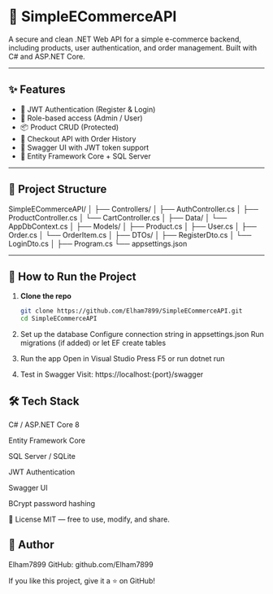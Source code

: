 # 🛒 SimpleECommerceAPI

A secure and clean .NET Web API for a simple e-commerce backend, including products, user authentication, and order management. Built with C# and ASP.NET Core.

---

## ✨ Features

- 🔐 JWT Authentication (Register & Login)
- 👤 Role-based access (Admin / User)
- 📦 Product CRUD (Protected)
- 🛒 Checkout API with Order History
- 🔐 Swagger UI with JWT token support
- 💾 Entity Framework Core + SQL Server

---

## 📂 Project Structure
SimpleECommerceAPI/
│
├── Controllers/
│ ├── AuthController.cs
│ ├── ProductController.cs
│ └── CartController.cs
│
├── Data/
│ └── AppDbContext.cs
│
├── Models/
│ ├── Product.cs
│ ├── User.cs
│ ├── Order.cs
│ └── OrderItem.cs
│
├── DTOs/
│ ├── RegisterDto.cs
│ └── LoginDto.cs
│
├── Program.cs
└── appsettings.json

---

## 🚀 How to Run the Project

1. **Clone the repo**
   ```bash
   git clone https://github.com/Elham7899/SimpleECommerceAPI.git
   cd SimpleECommerceAPI

2. Set up the database
Configure connection string in appsettings.json
Run migrations (if added) or let EF create tables

3. Run the app
Open in Visual Studio
Press F5 or run dotnet run

4. Test in Swagger
Visit: https://localhost:{port}/swagger

## 🛠 Tech Stack
C# / ASP.NET Core 8

Entity Framework Core

SQL Server / SQLite

JWT Authentication

Swagger UI

BCrypt password hashing

📄 License
MIT — free to use, modify, and share.

## 👤 Author
Elham7899
GitHub: github.com/Elham7899

If you like this project, give it a ⭐ on GitHub!

